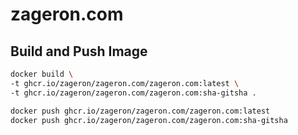 # zageron.com

## Build and Push Image

```sh
docker build \
-t ghcr.io/zageron/zageron.com/zageron.com:latest \
-t ghcr.io/zageron/zageron.com/zageron.com:sha-gitsha .

docker push ghcr.io/zageron/zageron.com/zageron.com:latest
docker push ghcr.io/zageron/zageron.com/zageron.com:sha-gitsha
```
